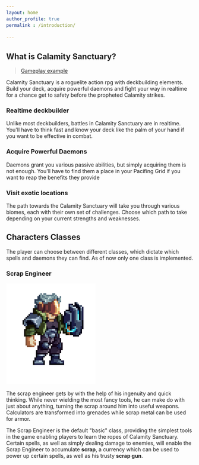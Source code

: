 ```yaml
---
layout: home
author_profile: true
permalink : /introduction/

---
```


## What is Calamity Sanctuary?

<blockquote class="imgur-embed-pub" lang="en" data-id="a/gcNyw1U" data-context="false" ><a href="//imgur.com/a/gcNyw1U">Gameplay example</a></blockquote><script async src="//s.imgur.com/min/embed.js" charset="utf-8"></script>

Calamity Sanctuary is a roguelite action rpg with deckbuilding elements. Build your deck, acquire powerful daemons and fight your way in realtime for a chance get to safety before the propheted Calamity strikes.

### Realtime deckbuilder

Unlike most deckbuilders, battles in Calamity Sanctuary are in realtime. You'll have to think fast and know your deck like the palm of your hand if you want to be effective in combat.

### Acquire Powerful Daemons

<blockquote class="imgur-embed-pub" lang="en" data-id="a/xInzac7" data-context="false" ><a href="//imgur.com/a/xInzac7"></a></blockquote><script async src="//s.imgur.com/min/embed.js" charset="utf-8"></script>

Daemons grant you various passive abilities, but simply acquiring them is not enough. You'll have to find them a place in your Pacifing Grid if you want to reap the benefits they provide

### Visit exotic locations

The path towards the Calamity Sanctuary will take you through various biomes, each with their own set of challenges. Choose which path to take depending on your current strengths and weaknesses. 

## Characters Classes

The player can choose between different classes, which dictate which spells and daemons they can find. As of now only one class is implemented.

### Scrap Engineer

![idle](../assets/idle.gif)

The scrap engineer gets by with the help of his ingenuity and quick thinking. While never wielding the most fancy tools, he can make do with just about anything, turning the scrap around him into useful weapons. Calculators are transformed into grenades while scrap metal can be used for armor.

The Scrap Engineer is the default "basic" class, providing the simplest tools in the game enabling players to learn the ropes of Calamity Sanctuary. Certain spells, as well as simply dealing damage to enemies, will enable the Scrap Engineer to accumulate **scrap**, a currency which can be used to power up certain spells, as well as his trusty **scrap gun**.